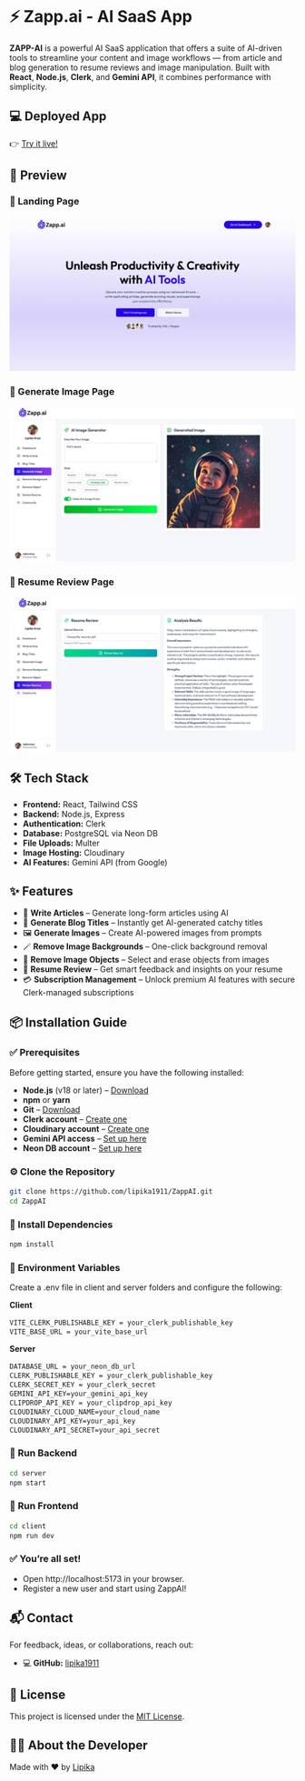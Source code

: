 
# ⚡ Zapp.ai - AI SaaS App

**ZAPP-AI** is a powerful AI SaaS application that offers a suite of AI-driven tools to streamline your content and image workflows — from article and blog generation to resume reviews and image manipulation. Built with **React**, **Node.js**, **Clerk**, and **Gemini API**, it combines performance with simplicity.

## 💻 Deployed App

👉 [Try it live!](https://zapp-ai-zeta.vercel.app/)

## 📸 Preview

### 📌 Landing Page
![Landing Page](./screenshots/landing.jpeg)

### 📌 Generate Image Page
![Generate Image Page](./screenshots/generateImg.jpeg)

### 📌 Resume Review Page
![Resume Review Page](./screenshots/resumeReview.jpeg)

## 🛠️ Tech Stack

- **Frontend:** React, Tailwind CSS
- **Backend:** Node.js, Express
- **Authentication:** Clerk
- **Database:** PostgreSQL via Neon DB
- **File Uploads:** Multer
- **Image Hosting:** Cloudinary
- **AI Features:** Gemini API (from Google)
  

## ✨ Features

- 🧠 **Write Articles** – Generate long-form articles using AI
- 📝 **Generate Blog Titles** – Instantly get AI-generated catchy titles
- 🖼️ **Generate Images** – Create AI-powered images from prompts
- 🪄 **Remove Image Backgrounds** – One-click background removal
- 🎯 **Remove Image Objects** – Select and erase objects from images
- 📄 **Resume Review** – Get smart feedback and insights on your resume
- 💳 **Subscription Management** – Unlock premium AI features with secure Clerk-managed subscriptions


## 📦 Installation Guide

### ✅ Prerequisites

Before getting started, ensure you have the following installed:

- **Node.js** (v18 or later) – [Download](https://nodejs.org/)
- **npm** or **yarn**
- **Git** – [Download](https://git-scm.com/)
- **Clerk account** – [Create one](https://clerk.dev/)
- **Cloudinary account** – [Create one](https://cloudinary.com/)
- **Gemini API access** – [Set up here](https://ai.google.dev/)
- **Neon DB account** – [Set up here](https://neon.tech/)

### ⚙️ Clone the Repository

```bash
git clone https://github.com/lipika1911/ZappAI.git
cd ZappAI
```

### 🔌 Install Dependencies

```bash
npm install
```

### 📝 Environment Variables

Create a .env file in client and server folders and configure the following:

**Client**
```env
VITE_CLERK_PUBLISHABLE_KEY = your_clerk_publishable_key
VITE_BASE_URL = your_vite_base_url
```

**Server**
```env
DATABASE_URL = your_neon_db_url
CLERK_PUBLISHABLE_KEY = your_clerk_publishable_key
CLERK_SECRET_KEY = your_clerk_secret
GEMINI_API_KEY=your_gemini_api_key
CLIPDROP_API_KEY = your_clipdrop_api_key
CLOUDINARY_CLOUD_NAME=your_cloud_name
CLOUDINARY_API_KEY=your_api_key
CLOUDINARY_API_SECRET=your_api_secret
```

### 🏃 Run Backend

```bash
cd server
npm start
```

### 🏃 Run Frontend

```bash
cd client
npm run dev
```

### ✅ You’re all set!
- Open http://localhost:5173 in your browser.
- Register a new user and start using ZappAI!
## 📬 Contact

For feedback, ideas, or collaborations, reach out:

- 💻 **GitHub:** [lipika1911](https://github.com/lipika1911)

## 📄 License

This project is licensed under the [MIT License](./LICENSE).


## 👩‍💻 About the Developer

Made with ❤️ by [Lipika](https://github.com/lipika1911)
